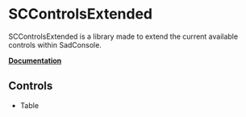 # SCControlsExtended
SCControlsExtended is a library made to extend the current available controls within SadConsole.

**[Documentation](https://github.com/Ven0maus/SCControlsExtended/wiki)**

## Controls

- Table


